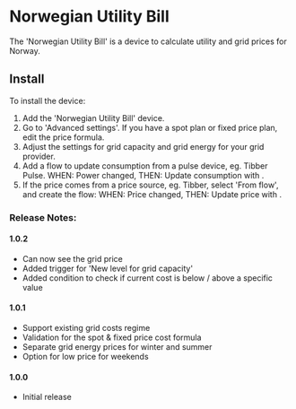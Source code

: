 # Norwegian Utility Bill

The 'Norwegian Utility Bill' is a device to calculate utility and grid prices for Norway.

## Install

To install the device:

1. Add the 'Norwegian Utility Bill' device.
2. Go to 'Advanced settings'.  If you have a spot plan or fixed price plan, edit the price formula.
3. Adjust the settings for grid capacity and grid energy for your grid provider.
4. Add a flow to update consumption from a pulse device, eg. Tibber Pulse.  WHEN: Power changed, THEN: Update consumption with <POWER>.
5. If the price comes from a price source, eg. Tibber, select 'From flow', and create the flow: WHEN: Price changed, THEN: Update price with <PRICE>.


### Release Notes:

#### 1.0.2

- Can now see the grid price
- Added trigger for 'New level for grid capacity'
- Added condition to check if current cost is below / above a specific value

#### 1.0.1

- Support existing grid costs regime
- Validation for the spot & fixed price cost formula
- Separate grid energy prices for winter and summer 
- Option for low price for weekends

#### 1.0.0

- Initial release
